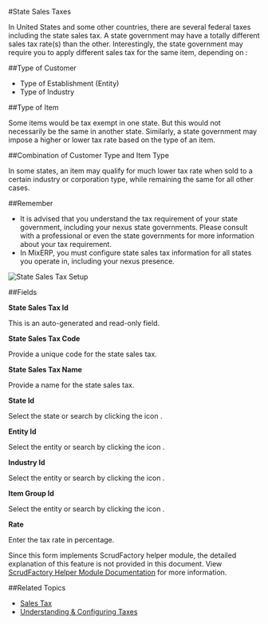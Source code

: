 #State Sales Taxes

In United States and some other countries, there are several federal taxes including the state sales tax. 
A state government may have a totally different sales tax rate(s) than the other. Interestingly, the state government may
require you to apply different sales tax for the same item, depending on :

##Type of Customer

* Type of Establishment (Entity)
* Type of Industry

##Type of Item

Some items would be tax exempt in one state. But this would not necessarily be the same in another state. Similarly,
a state government may impose a higher or lower tax rate based on the type of an item.


##Combination of Customer Type and Item Type

In some states, an item may qualify for much lower tax rate when sold to a certain industry or corporation type, while remaining the 
same for all other cases.


##Remember

* It is advised that you understand the tax requirement of your state government, including your
nexus state governments. Please consult with a professional or even the state governments for more information 
about your tax requirement.
* In MixERP, you must configure state sales tax information for all states you operate in, including your nexus presence.


![State Sales Tax Setup](images/state-sales-taxes.png)

##Fields

**State Sales Tax Id**

This is an auto-generated and read-only field.

**State Sales Tax Code**

Provide a unique code for the state sales tax.

**State Sales Tax Name**

Provide a name for the state sales tax.


**State Id**

Select the state or search by clicking the icon <i class="item-selector"></i>.

**Entity Id**

Select the entity or search by clicking the icon <i class="item-selector"></i>.

**Industry Id**

Select the entity or search by clicking the icon <i class="item-selector"></i>.

**Item Group Id**

Select the entity or search by clicking the icon <i class="item-selector"></i>.

**Rate**

Enter the tax rate in percentage.



<div class="ui info message">
    Since this form implements ScrudFactory helper module, the detailed explanation of this feature is not provided
    in this document. View <a href="../../core-concepts/scrud-factory.md">ScrudFactory Helper Module Documentation</a>
    for more information.
</div>

##Related Topics

* [Sales Tax](sales-tax.md)
* [Understanding & Configuring Taxes](../understanding-and-configuring-taxes.md)